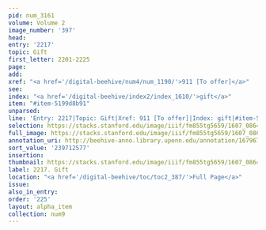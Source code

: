 ```yaml
---
pid: num_3161
volume: Volume 2
image_number: '397'
head:
entry: '2217'
topic: Gift
first_letter: 2201-2225
page:
add:
xref: "<a href='/digital-beehive/num4/num_1190/'>911 [To offer]</a>"
see:
index: "<a href='/digital-beehive/index2/index_1610/'>gift</a>"
item: "#item-5199d8b91"
unparsed:
line: 'Entry: 2217|Topic: Gift|Xref: 911 [To offer]|Index: gift|#item-5199d8b91'
selection: https://stacks.stanford.edu/image/iiif/fm855tg5659/1607_0864/343,2577,2804,434/full/0/default.jpg
full_image: https://stacks.stanford.edu/image/iiif/fm855tg5659/1607_0864/full/full/0/default.jpg
annotation_uri: http://beehive-anno.library.upenn.edu/annotation/1679671759700
sort_value: '239712577'
insertion:
thumbnail: https://stacks.stanford.edu/image/iiif/fm855tg5659/1607_0864/343,2577,600,180/250,/0/default.jpg
label: 2217. Gift
location: "<a href='/digital-beehive/toc/toc2_387/'>Full Page</a>"
issue:
also_in_entry:
order: '225'
layout: alpha_item
collection: num9
---
```

